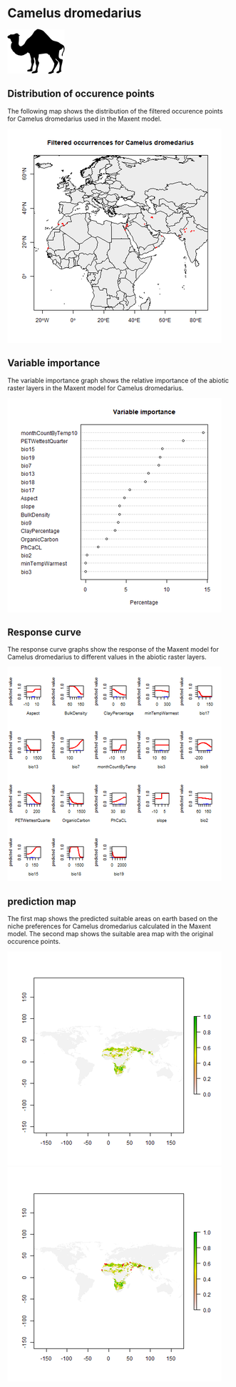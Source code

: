 # Camelus dromedarius 

![](image_taxa.png) 

## Distribution of occurence points 
The following map shows the distribution of the filtered occurence points for Camelus dromedarius used in the Maxent model. 

![](occurrences.png)
    
## Variable importance 
The variable importance graph shows the relative importance of the abiotic raster layers in the  Maxent model for Camelus dromedarius. 

![](valid_maxent_variable_importance.png)
    
## Response curve 
The response curve graphs show the response of the Maxent model for Camelus dromedarius to different values in the abiotic raster layers. 

![](valid_maxent_response_curve.png)
    
## prediction map 
The first map shows the predicted suitable areas on earth based on the niche preferences for Camelus dromedarius calculated in the Maxent model. The second map shows the suitable area map with the original occurence points.

![](prediction_map.png)
![](prediction_occurence_map.png)
    
